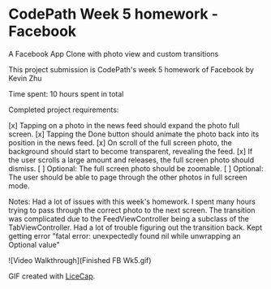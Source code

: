 # CodePath Week 5 homework - Facebook 
A Facebook App Clone with photo view and custom transitions

This project submission is CodePath's week 5 homework of Facebook by Kevin Zhu

Time spent: 10 hours spent in total

 Completed project requirements:

[x] Tapping on a photo in the news feed should expand the photo full screen.
[x] Tapping the Done button should animate the photo back into its position in the news feed.
[x] On scroll of the full screen photo, the background should start to become transparent, revealing the feed.
[x] If the user scrolls a large amount and releases, the full screen photo should dismiss.
[ ] Optional: The full screen photo should be zoomable.
[ ] Optional: The user should be able to page through the other photos in full screen mode.

 
Notes:
Had a lot of issues with this week's homework. I spent many hours trying to pass through the correct photo to the next screen. 
The transition was complicated due to the FeedViewController being a subclass of the TabViewController. 
Had a lot of trouble figuring out the transition back. Kept getting error "fatal error: unexpectedly found nil while unwrapping an Optional value" 

![Video Walkthrough](Finished FB Wk5.gif)

GIF created with [LiceCap](http://www.cockos.com/licecap/).
